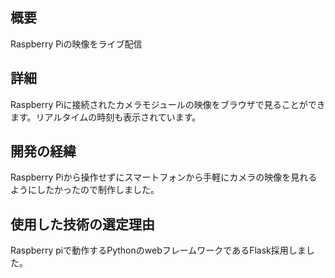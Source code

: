 ## 概要
Raspberry Piの映像をライブ配信

## 詳細
Raspberry Piに接続されたカメラモジュールの映像をブラウザで見ることができます。リアルタイムの時刻も表示されています。

## 開発の経緯
Raspberry Piから操作せずにスマートフォンから手軽にカメラの映像を見れるようにしたかったので制作しました。

## 使用した技術の選定理由
Raspberry piで動作するPythonのwebフレームワークであるFlask採用しました。
